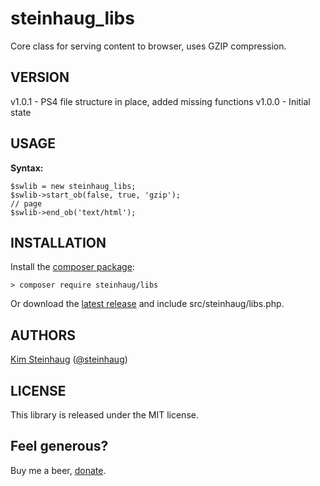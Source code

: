# steinhaug_libs

Core class for serving content to browser, uses GZIP compression.

## VERSION

v1.0.1 - PS4 file structure in place, added missing functions
v1.0.0 - Initial state

## USAGE

**Syntax:**

    $swlib = new steinhaug_libs;
    $swlib->start_ob(false, true, 'gzip');
    // page
    $swlib->end_ob('text/html');  

## INSTALLATION

Install the [composer package](https://packagist.org/packages/steinhaug/libs):

    > composer require steinhaug/libs

Or download the [latest release](https://github.com/steinhaug/libs/releases/latest) and include src/steinhaug/libs.php.

## AUTHORS

[Kim Steinhaug](https://github.com/steinhaug) \([@steinhaug](https://twitter.com/steinhaug)\)


## LICENSE

This library is released under the MIT license.

## Feel generous?

Buy me a beer, [donate](https://steinhaug.com/donate/).
